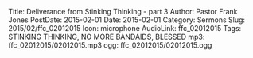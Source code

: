 Title: Deliverance from Stinking Thinking - part 3
Author: Pastor Frank Jones
PostDate: 2015-02-01
Date: 2015-02-01
Category: Sermons
Slug: 2015/02/ffc_02012015
Icon: microphone
AudioLink: ffc_02012015
Tags: STINKING THINKING, NO MORE BANDAIDS, BLESSED
mp3: ffc_02012015/02012015.mp3
ogg: ffc_02012015/02012015.ogg
